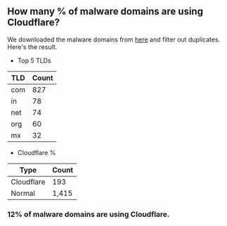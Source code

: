 ## How many % of malware domains are using Cloudflare?


We downloaded the malware domains from [here](https://urlhaus.abuse.ch) and filter out duplicates.
Here's the result.


[//]: # (start replacement)


- Top 5 TLDs

| TLD | Count |
| --- | --- |
| com | 827 |
| in | 78 |
| net | 74 |
| org | 60 |
| mx | 32 |


- Cloudflare %

| Type | Count |
| --- | --- |
| Cloudflare | 193 |
| Normal | 1,415 |


### 12% of malware domains are using Cloudflare.